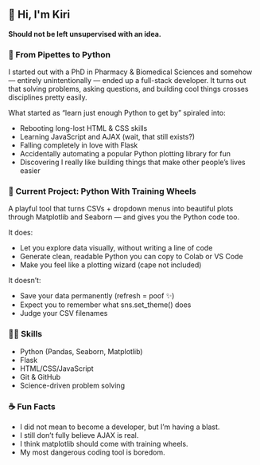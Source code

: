 ## 👋 Hi, I'm Kiri
**Should not be left unsupervised with an idea.**

### 🔬 From Pipettes to Python
I started out with a PhD in Pharmacy & Biomedical Sciences and somehow — entirely unintentionally — ended up a full-stack developer. It turns out that solving problems, asking questions, and building cool things crosses disciplines pretty easily.

What started as “learn just enough Python to get by” spiraled into:
- Rebooting long-lost HTML & CSS skills
- Learning JavaScript and AJAX (wait, that still exists?)
- Falling completely in love with Flask
- Accidentally automating a popular Python plotting library for fun
- Discovering I really like building things that make other people’s lives easier

### 🎨 Current Project: Python With Training Wheels
A playful tool that turns CSVs + dropdown menus into beautiful plots through Matplotlib and Seaborn — and gives you the Python code too.

It does:
- Let you explore data visually, without writing a line of code
- Generate clean, readable Python you can copy to Colab or VS Code
- Make you feel like a plotting wizard (cape not included)

It doesn’t:
- Save your data permanently (refresh = poof ✨)
- Expect you to remember what sns.set_theme() does
- Judge your CSV filenames

### 🤹‍♀️ Skills
- Python (Pandas, Seaborn, Matplotlib)
- Flask
- HTML/CSS/JavaScript
- Git & GitHub
- Science-driven problem solving

### ☕ Fun Facts
- I did not mean to become a developer, but I’m having a blast.
- I still don’t fully believe AJAX is real.
- I think matplotlib should come with training wheels.
- My most dangerous coding tool is boredom.




